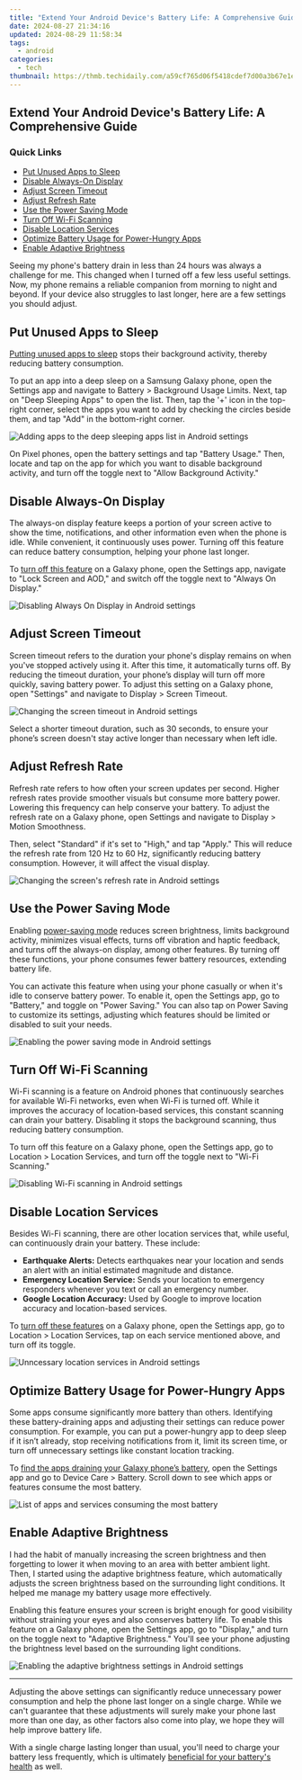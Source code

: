 ```yaml
---
title: "Extend Your Android Device's Battery Life: A Comprehensive Guide"
date: 2024-08-27 21:34:16
updated: 2024-08-29 11:58:34
tags:
  - android
categories:
  - tech
thumbnail: https://thmb.techidaily.com/a59cf765d06f5418cdef7d00a3b67e1ee9116697553e1d530781cf64808b0b00.png
---
```


## Extend Your Android Device's Battery Life: A Comprehensive Guide

### Quick Links

* [Put Unused Apps to Sleep](https://desktop-recording.techidaily.com/2024-approved-unveiling-the-premier-android-emulators-for-ps2-games/)
* [Disable Always-On Display](https://techidaily.com/how-to-soft-reset-realme-c51-phone-drfone-by-drfone-reset-android-reset-android/)
* [Adjust Screen Timeout](https://twitter-videos.techidaily.com/new-2024-approved-discover-how-to-get-sounds-from-twitter-vids/)
* [Adjust Refresh Rate](https://activate-lock.techidaily.com/how-to-unlock-icloud-activation-lock-and-icloud-account-on-apple-iphone-12-pro-max-by-drfone-ios/)
* [Use the Power Saving Mode](https://sim-unlock.techidaily.com/the-ultimate-verdict-on-x-chairs-x4-executive-chair-top-pick-for-professionals/)
* [Turn Off Wi-Fi Scanning](https://instagram-video-recordings.techidaily.com/be-bold-on-igtv-the-10-cutting-edge-video-concepts-for-your-brand/)
* [Disable Location Services](https://vp-tips.techidaily.com/2024-approved-learning-the-art-of-softly-amplifying-audio-tracks/)
* [Optimize Battery Usage for Power-Hungry Apps](https://howto.techidaily.com/11-proven-solutions-to-fix-google-play-store-not-working-issue-on-vivo-x-fold-2-drfone-by-drfone-fix-android-problems-fix-android-problems/)
* [Enable Adaptive Brightness](https://hardware-tips.techidaily.com/your-trusted-source-for-pc-gear-ratings-toms-equipment-evaluation/)

 Seeing my phone's battery drain in less than 24 hours was always a challenge for me. This changed when I turned off a few less useful settings. Now, my phone remains a reliable companion from morning to night and beyond. If your device also struggles to last longer, here are a few settings you should adjust.

##  Put Unused Apps to Sleep

[Putting unused apps to sleep](https://screen-activity-recording.techidaily.com/in-2024-ultimate-gameplay-best-4k-hdmi-21-display-for-players/) stops their background activity, thereby reducing battery consumption.

 To put an app into a deep sleep on a Samsung Galaxy phone, open the Settings app and navigate to Battery > Background Usage Limits. Next, tap on "Deep Sleeping Apps" to open the list. Then, tap the '+' icon in the top-right corner, select the apps you want to add by checking the circles beside them, and tap "Add" in the bottom-right corner.

![Adding apps to the deep sleeping apps list in Android settings](https://static1.howtogeekimages.com/wordpress/wp-content/uploads/2024/06/adding-apps-to-the-deep-sleeping-apps-list-in-android-settings.jpg) 

 On Pixel phones, open the battery settings and tap "Battery Usage." Then, locate and tap on the app for which you want to disable background activity, and turn off the toggle next to "Allow Background Activity."

##  Disable Always-On Display

 The always-on display feature keeps a portion of your screen active to show the time, notifications, and other information even when the phone is idle. While convenient, it continuously uses power. Turning off this feature can reduce battery consumption, helping your phone last longer.

 To [turn off this feature](https://extra-hints.techidaily.com/smartest-spots-for-knowquizzes-a-new-year-ranking-2024/) on a Galaxy phone, open the Settings app, navigate to "Lock Screen and AOD," and switch off the toggle next to "Always On Display."

![Disabling Always On Display in Android settings](https://static1.howtogeekimages.com/wordpress/wp-content/uploads/2024/07/disabling-always-on-display-in-android-settings.jpg) 

##  Adjust Screen Timeout

 Screen timeout refers to the duration your phone's display remains on when you've stopped actively using it. After this time, it automatically turns off. By reducing the timeout duration, your phone’s display will turn off more quickly, saving battery power. To adjust this setting on a Galaxy phone, open "Settings" and navigate to Display > Screen Timeout.

![Changing the screen timeout in Android settings](https://static1.howtogeekimages.com/wordpress/wp-content/uploads/2024/07/changing-the-screen-timeout-in-android-settings.jpg) 

 Select a shorter timeout duration, such as 30 seconds, to ensure your phone’s screen doesn't stay active longer than necessary when left idle.

##  Adjust Refresh Rate

 Refresh rate refers to how often your screen updates per second. Higher refresh rates provide smoother visuals but consume more battery power. Lowering this frequency can help conserve your battery. To adjust the refresh rate on a Galaxy phone, open Settings and navigate to Display > Motion Smoothness.

 Then, select "Standard" if it's set to "High," and tap "Apply." This will reduce the refresh rate from 120 Hz to 60 Hz, significantly reducing battery consumption. However, it will affect the visual display.

![Changing the screen's refresh rate in Android settings](https://static1.howtogeekimages.com/wordpress/wp-content/uploads/2024/07/changing-the-screen-s-refresh-rate-in-android-settings.jpg) 

##  Use the Power Saving Mode

 Enabling [power-saving mode](https://vp-tips.techidaily.com/updated-2024-approved-make-your-images-pop-with-backdrop-removal-techniques-in-canva/) reduces screen brightness, limits background activity, minimizes visual effects, turns off vibration and haptic feedback, and turns off the always-on display, among other features. By turning off these functions, your phone consumes fewer battery resources, extending battery life.

 You can activate this feature when using your phone casually or when it's idle to conserve battery power. To enable it, open the Settings app, go to "Battery," and toggle on "Power Saving." You can also tap on Power Saving to customize its settings, adjusting which features should be limited or disabled to suit your needs.

![Enabling the power saving mode in Android settings](https://static1.howtogeekimages.com/wordpress/wp-content/uploads/2024/07/enabling-the-power-saving-mode-in-android-settings.jpg) 

##  Turn Off Wi-Fi Scanning

 Wi-Fi scanning is a feature on Android phones that continuously searches for available Wi-Fi networks, even when Wi-Fi is turned off. While it improves the accuracy of location-based services, this constant scanning can drain your battery. Disabling it stops the background scanning, thus reducing battery consumption.

 To turn off this feature on a Galaxy phone, open the Settings app, go to Location > Location Services, and turn off the toggle next to "Wi-Fi Scanning."

![Disabling Wi-Fi scanning in Android settings](https://static1.howtogeekimages.com/wordpress/wp-content/uploads/2024/07/disabling-wi-fi-scanning-in-android-settings.jpg) 

##  Disable Location Services

 Besides Wi-Fi scanning, there are other location services that, while useful, can continuously drain your battery. These include:

* **Earthquake Alerts:** Detects earthquakes near your location and sends an alert with an initial estimated magnitude and distance.
* **Emergency Location Service:** Sends your location to emergency responders whenever you text or call an emergency number.
* **Google Location Accuracy:** Used by Google to improve location accuracy and location-based services.

 To [turn off these features](https://win11-tips.techidaily.com/get-ahead-with-windows-11-integrating-outlook-preview/) on a Galaxy phone, open the Settings app, go to Location > Location Services, tap on each service mentioned above, and turn off its toggle.

![Unncessary location services in Android settings](https://static1.howtogeekimages.com/wordpress/wp-content/uploads/2024/07/unncessary-location-services-in-android-settings.jpg) 

##  Optimize Battery Usage for Power-Hungry Apps

 Some apps consume significantly more battery than others. Identifying these battery-draining apps and adjusting their settings can reduce power consumption. For example, you can put a power-hungry app to deep sleep if it isn’t already, stop receiving notifications from it, limit its screen time, or turn off unnecessary settings like constant location tracking.

 To [find the apps draining your Galaxy phone’s battery](https://sim-unlock.techidaily.com/in-2024-best-free-iphone-12-mini-imei-checker-by-drfone-ios/), open the Settings app and go to Device Care > Battery. Scroll down to see which apps or features consume the most battery.

![List of apps and services consuming the most battery](https://static1.howtogeekimages.com/wordpress/wp-content/uploads/2024/07/list-of-apps-and-services-consuming-the-most-battery.jpg) 

##  Enable Adaptive Brightness

 I had the habit of manually increasing the screen brightness and then forgetting to lower it when moving to an area with better ambient light. Then, I started using the adaptive brightness feature, which automatically adjusts the screen brightness based on the surrounding light conditions. It helped me manage my battery usage more effectively.

 Enabling this feature ensures your screen is bright enough for good visibility without straining your eyes and also conserves battery life. To enable this feature on a Galaxy phone, open the Settings app, go to "Display," and turn on the toggle next to "Adaptive Brightness." You'll see your phone adjusting the brightness level based on the surrounding light conditions.

![Enabling the adaptive brightness settings in Android settings](https://static1.howtogeekimages.com/wordpress/wp-content/uploads/2024/07/enabling-the-adaptive-battery-settings-in-android-settings.jpg) 

---

 Adjusting the above settings can significantly reduce unnecessary power consumption and help the phone last longer on a single charge. While we can't guarantee that these adjustments will surely make your phone last more than one day, as other factors also come into play, we hope they will help improve battery life.

 With a single charge lasting longer than usual, you'll need to charge your battery less frequently, which is ultimately [beneficial for your battery's health](https://review-topics.techidaily.com/how-to-change-location-on-facebook-dating-for-your-infinix-gt-10-pro-drfone-by-drfone-virtual-android/) as well.

<ins class="adsbygoogle"
     style="display:block"
     data-ad-format="autorelaxed"
     data-ad-client="ca-pub-7571918770474297"
     data-ad-slot="1223367746"></ins>



<ins class="adsbygoogle"
     style="display:block"
     data-ad-client="ca-pub-7571918770474297"
     data-ad-slot="8358498916"
     data-ad-format="auto"
     data-full-width-responsive="true"></ins>
